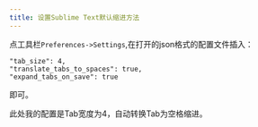 ```yaml
---
title: 设置Sublime Text默认缩进方法
---
```


点工具栏`Preferences->Settings`,在打开的json格式的配置文件插入：

```
"tab_size": 4,
"translate_tabs_to_spaces": true,
"expand_tabs_on_save": true
```

即可。

此处我的配置是Tab宽度为4，自动转换Tab为空格缩进。